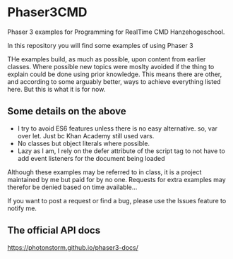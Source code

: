 # Phaser3CMD
Phaser 3 examples for Programming for RealTime CMD Hanzehogeschool.

In this repository you will find some examples of using Phaser 3

THe examples build, as much as possible, upon content from earlier classes. Where possible new topics were moslty avoided if the thing to explain could be done using prior knowledge. This means there are other, and according to some arguably better, ways to achieve everything listed here. But this is what it is for now.

## Some details on the above
* I try to avoid ES6 features unless there is no easy alternative. so, var over let. Just bc Khan Academy still used vars.
* No classes but object literals where possible.
* Lazy as I am, I rely on the defer attribute of the script tag to not have to add event listeners for the document being loaded

Although these examples may be referred to in class, it is a project maintained by me but paid for by no one. Requests for extra examples may therefor be denied based on time available...

If you want to post a request or find a bug, please use the Issues feature to notify me.

## The official API docs
https://photonstorm.github.io/phaser3-docs/